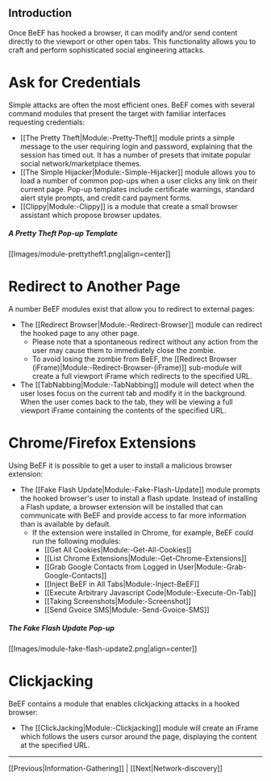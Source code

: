 ## Introduction

Once BeEF has hooked a browser, it can modify and/or send content directly to the viewport or other open tabs. This functionality allows you to craft and perform sophisticated social engineering attacks. 

# Ask for Credentials

Simple attacks are often the most efficient ones. BeEF comes with several command modules that present the target with familiar interfaces requesting credentials:

* [[The Pretty Theft|Module:-Pretty-Theft]] module prints a simple message to the user requiring login and password, explaining that the session has timed out. It has a number of presets that imitate popular social network/marketplace themes.
* [[The Simple Hijacker|Module:-Simple-Hijacker]] module allows you to load a number of common pop-ups when a user clicks any link on their current page. Pop-up templates include certificate warnings, standard alert style prompts, and credit card payment forms.
* [[Clippy|Module:-Clippy]] is a module that create a small browser assistant which propose browser updates.

##### A Pretty Theft Pop-up Template 

[[Images/module-prettytheft1.png|align=center]]

# Redirect to Another Page

A number BeEF modules exist that allow you to redirect to external pages:

* The [[Redirect Browser|Module:-Redirect-Browser]] module can redirect the hooked page to any other page. 
  * Please note that a spontaneous redirect without any action from the user may cause them to immediately close the zombie. 
  * To avoid losing the zombie from BeEF, the [[Redirect Browser (iFrame)|Module:-Redirect-Browser-(iFrame)]] sub-module will create a full viewport iFrame which redirects to the specified URL.
* The [[TabNabbing|Module:-TabNabbing]] module will detect when the user loses focus on the current tab and modify it in the background. When the user comes back to the tab, they will be viewing a full viewport iFrame containing the contents of the specified URL.

# Chrome/Firefox Extensions

Using BeEF it is possible to get a user to install a malicious browser extension:

* The [[Fake Flash Update|Module:-Fake-Flash-Update]] module prompts the hooked browser's user to install a flash update. Instead of installing a Flash update, a browser extension will be installed that can communicate with BeEF and provide access to far more information than is available by default.
  * If the extension were installed in Chrome, for example, BeEF could run the following modules:
    * [[Get All Cookies|Module:-Get-All-Cookies]]
    * [[List Chrome Extensions|Module:-Get-Chrome-Extensions]]
    * [[Grab Google Contacts from Logged in User|Module:-Grab-Google-Contacts]]
    * [[Inject BeEF in All Tabs|Module:-Inject-BeEF]] 
    * [[Execute Arbitrary Javascript Code|Module:-Execute-On-Tab]]
    * [[Taking Screenshots|Module:-Screenshot]]
    * [[Send Gvoice SMS|Module:-Send-Gvoice-SMS]]

##### The Fake Flash Update Pop-up

[[Images/module-fake-flash-update2.png|align=center]]

# Clickjacking

BeEF contains a module that enables clickjacking attacks in a hooked browser:

* The [[ClickJacking|Module:-Clickjacking]] module will create an iFrame which follows the users cursor around the page, displaying the content at the specified URL.

***
[[Previous|Information-Gathering]] | [[Next|Network-discovery]]